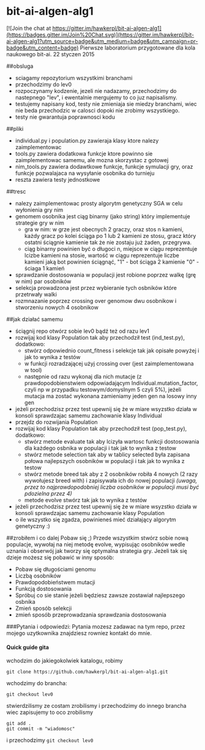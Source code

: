 # bit-ai-algen-alg1

[![Join the chat at https://gitter.im/hawkerpl/bit-ai-algen-alg1](https://badges.gitter.im/Join%20Chat.svg)](https://gitter.im/hawkerpl/bit-ai-algen-alg1?utm_source=badge&utm_medium=badge&utm_campaign=pr-badge&utm_content=badge)
Pierwsze laboratorium przygotowane dla kola naukowego bit-ai.
22 styczen 2015

##obsluga
 - sciagamy repozytorium wszystkimi branchami
 - przechodzimy do lev0
 - rozpoczynamy kodzenie, jezeli nie nadazamy, przechodzimy do nastepnego "lev", i ewentalnie mergujemy to co juz napisalismy.
 - testujemy napisany kod, testy nie zmieniaja sie miedzy branchami, wiec nie beda przechodzic w calosci dopoki nie zrobimy wszystkiego.
 - testy nie gwarantuja poprawnosci kodu
 
##pliki
- individual.py i population.py zawieraja klasy ktore nalezy zaimplementowac
- tools.py zawiera dodatkowa funkcje ktore powinno sie zaimplementowac samemu, ale mozna skorzystac z gotowej
- nim_tools.py zawiera dodawtkowe funkcje, funkcje symulacji gry, oraz funkcje pozwalajaca na wysyłanie osobnika do turnieju
- reszta zawiera testy jednostkowe

##tresc
- nalezy zaimplementowac prosty algorytm genetyczny SGA w celu wyłonienia gry nim
- genomem osobnika jest ciąg binarny (jako string) który implementuje strategie gry w nim
   - gra w nim: w grze jest obecnych 2 graczy, oraz stos n kamieni, każdy gracz po kolei ściąga po 1 lub 2 kamieni ze stosu,
   gracz który ostatni ściągnie kamienie tak że nie zostaju już żaden, przegrywa.
   - ciąg binarny powinien być o długoci n, miejsce w ciągu reprezentuje lcizbe kamieni na stosie,
   wartość w ciągu reprezentuje liczbe kamieni jaką bot powinien ściągnąć,
   "1" - bot ściąga 2 kamienie
   "0" - ściaga 1 kamień 
- sprawdzanie dostosowania w populacji jest robione poprzez walkę (grę w nim) par osobników
- selekcja prowadzona jest przez wybieranie tych osbników które przetrwały walki
- rozmnazanie poprzez crossing over genomow dwu osobnikow i stworzeniu nowych 4 osobnikow

##jak działać samemu
- ściągnij repo otwórz sobie lev0 bądź też od razu lev1
- rozwijaj kod klasy Population tak aby przechodził test (ind_test.py), dodatkowo:
  - stwórz odpowiednio count_fitness i selekcje tak jak opisałe powyżej i jak to wynika z testów
  - w funkcji rozradzającej użyj crossing over (jest zaimplementowana w tool)
  - następnie od razu wykonaj dla nich mutacje (z prawdopodobienstwiem odpowiadającym Individual.mutation_factor, czyli np w przypadku testowym/domyslnym 5 czyli 5%), jeżeli mutacja ma zostać wykonana zamieniamy jeden gen na losowy inny gen
- jeżeli przechodzisz przez test upewnij się że w miare wsyzstko działa w konsoli sprawdzajac samemu zachowanie klasy Individual
- przejdz do rozwijania Population
- rozwijaj kod klasy Population tak aby przechodził test (pop_test.py), dodatkowo:
  - stwórz metode evaluate tak aby lcizyła wartosc funkcji dostosowania dla każdego osbnika w populacji i tak jak to wynika z testow
  - stwórz metode selection tak aby w tablicy selected była zapisana połowa najlepszych osobników w populacji i tak jak to wynika z testow
  - stwórz metode breed tak aby z 2 osobników robiła 4 nowych (2 razy wywołujesz breed with) i zapisywała ich do nowej populacji _(uwaga, przez to najprawdopodobniej liczba osobników w populacji musi być pdozielna przez 4)_
  - metode evolve stwórz tak jak to wynika z testów
- jeżeli przechodzisz przez test upewnij się że w miare wsyzstko działa w konsoli sprawdzajac samemu zachowanie klasy Population
- o ile wszystko się zgadza, powinieneś mieć działający algorytm genetyczny :)

##zrobiłem i co dalej
Pobaw się ;) 
Przede wszystkim stwórz sobie nową populacje, wywołaj na niej metodę evolve, wypisując osobników wedle uznania i obserwój jak tworzy się optymalna strategia gry.
Jeżeli tak się dzieje możesz się pobawić w inny sposób:
 * Pobaw się długościami genomu
 * Liczbą osobników
 * Prawdopodobieństwem mutacji
 * Funkcją dostosowania
 * Spróbuj co sie stanie jeżeli będziesz zawsze zostawiał najlepszego osbnika
 * Zmień sposób selekcji
 * zmień sposób przeprowadzania sprawdzania dostosowania

###Pytania i odpowiedzi:
Pytania mozesz zadawac na tym repo, przez mojego uzytkownika znajdziesz rowniez kontakt do mnie.


#### Quick guide gita
wchodzim do jakiegokolwiek katalogu, 
robimy
```
git clone https://github.com/hawkerpl/bit-ai-algen-alg1.git
```
wchodzimy do brancha:
```
git checkout lev0
```
stwierdzilismy ze costam zrobilismy i przechodzimy do innego brancha wiec
zapisujemy to oco zrobilismy
```
git add . 
git commit -m "wiadomosc"
```
i przechodzimy 
`git checkout lev0`
